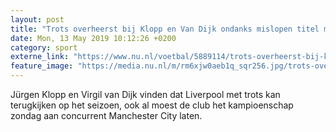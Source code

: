 ```yaml
---
layout: post
title: "Trots overheerst bij Klopp en Van Dijk ondanks mislopen titel met Liverpool"
date: Mon, 13 May 2019 10:12:26 +0200
category: sport
externe_link: "https://www.nu.nl/voetbal/5889114/trots-overheerst-bij-klopp-en-van-dijk-ondanks-mislopen-titel-met-liverpool.html"
feature_image: "https://media.nu.nl/m/rm6xjw0aeb1q_sqr256.jpg/trots-overheerst-bij-klopp-en-van-dijk-ondanks-mislopen-titel-met-liverpool.jpg"
---
```


Jürgen Klopp en Virgil van Dijk vinden dat Liverpool met trots kan terugkijken op het seizoen, ook al moest de club het kampioenschap zondag aan concurrent Manchester City laten.
